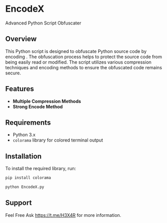 # EncodeX
Advanced Python Script Obfuscater

## Overview

This Python script is designed to obfuscate Python source code by encoding . The obfuscation process helps to protect the source code from being easily read or modified. The script utilizes various compression techniques and encoding methods to ensure the obfuscated code remains secure.

## Features

- **Multiple Compression Methods**
- **Strong Encode Method**


## Requirements

- Python 3.x
- `colorama` library for colored terminal output

## Installation

To install the required library, run:

```bash
pip install colorama
```
```bash
python EncodeX.py
```

## Support 

Feel Free Ask https://t.me/H3X4R for more information.
